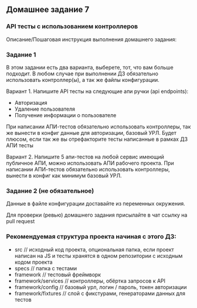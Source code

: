 ## Домашнее задание 7
### API тесты с использованием контроллеров

Описание/Пошаговая инструкция выполнения домашнего задания:
### Задание 1
В этом задании есть два варианта, выберете, тот, что вам больше подходит. В любом случае при выполнении ДЗ обязательно использовать контроллер(ы), а так же файлы конфигурации.

Вариант 1.
Напишите API тесты на следующие апи ручки (api endpoints):
* Авторизация
* Удаление пользователя
* Получение информации о пользователе

При написании АПИ-тестов обязательно использовать контроллеры, так же вынести в конфиг данные для авторизации, базовый УРЛ.
Будет плюсом, если так же вы отрефакторите тесты написанные в рамках ДЗ АПИ тесты

Вариант 2. Напишите 5 апи-тестов на любой сервис имеющий публичное АПИ, можно использовать АПИ рабочего проекта.
При написании АПИ-тестов обязательно использовать контроллеры, вынести в конфиг как минимум базовый УРЛ.

### Задание 2 (не обязательное)
Данные в файле конфигурации доставайте из переменных окружения.

Для проверки (ревью) домашнего задания присылайте в чат ссылку на pull request

### Рекомендуемая структура проекта начиная с этого ДЗ:

- src // исходный код проекта, опциональная папка, если проект написан на JS и тесты хранятся в одном репозитории с исходным кодом проекта
- specs // папка с тестами
- framework // тестовый фреймворк
- framework/services // контроллеры, обёртка запросов к API
- framework/config // базовый урл, логин / пароль, токен авторизации
- framework/fixtures // слой с фикстурами, генераторами данных для тестов